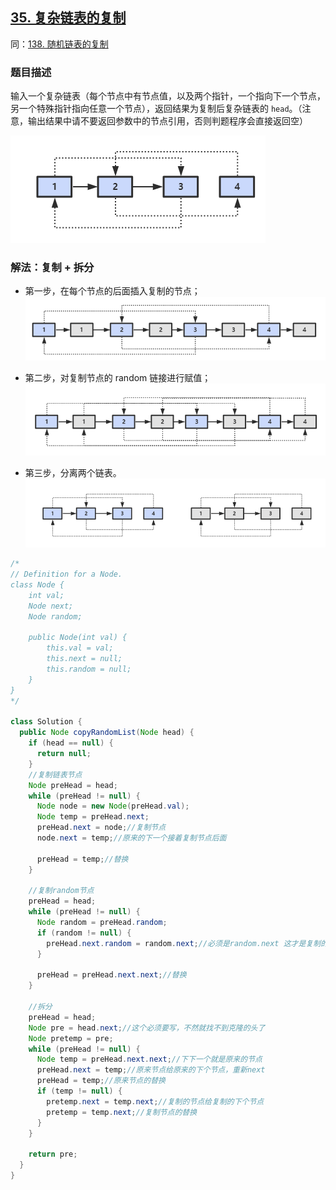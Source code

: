 ## [35. 复杂链表的复制](https://leetcode.cn/problems/fu-za-lian-biao-de-fu-zhi-lcof/)
同：[138. 随机链表的复制](https://leetcode.cn/problems/copy-list-with-random-pointer/description/)

### 题目描述

输入一个复杂链表（每个节点中有节点值，以及两个指针，一个指向下一个节点，另一个特殊指针指向任意一个节点），返回结果为复制后复杂链表的 `head`。（注意，输出结果中请不要返回参数中的节点引用，否则判题程序会直接返回空）

![random-list](../images/random-list.png)

### 解法：复制 + 拆分

- 第一步，在每个节点的后面插入复制的节点；
  ![random-list-step1.png](../images/random-list-step1.png)

- 第二步，对复制节点的 random 链接进行赋值；
  ![random-list-step2.png](../images/random-list-step2.png)

- 第三步，分离两个链表。
  ![random-list-step3.png](../images/random-list-step3.png)

```java
/*
// Definition for a Node.
class Node {
    int val;
    Node next;
    Node random;

    public Node(int val) {
        this.val = val;
        this.next = null;
        this.random = null;
    }
}
*/

class Solution {
  public Node copyRandomList(Node head) {
    if (head == null) {
      return null;
    }
    //复制链表节点
    Node preHead = head;
    while (preHead != null) {
      Node node = new Node(preHead.val);
      Node temp = preHead.next;
      preHead.next = node;//复制节点
      node.next = temp;//原来的下一个接着复制节点后面

      preHead = temp;//替换
    }

    //复制random节点
    preHead = head;
    while (preHead != null) {
      Node random = preHead.random;
      if (random != null) {
        preHead.next.random = random.next;//必须是random.next 这才是复制的那个node
      }
      
      preHead = preHead.next.next;//替换
    }

    //拆分
    preHead = head;
    Node pre = head.next;//这个必须要写，不然就找不到克隆的头了
    Node pretemp = pre;
    while (preHead != null) {
      Node temp = preHead.next.next;//下下一个就是原来的节点
      preHead.next = temp;//原来节点给原来的下个节点，重新next
      preHead = temp;//原来节点的替换
      if (temp != null) {
        pretemp.next = temp.next;//复制的节点给复制的下个节点
        pretemp = temp.next;//复制节点的替换
      }
    }

    return pre;
  }
}
```